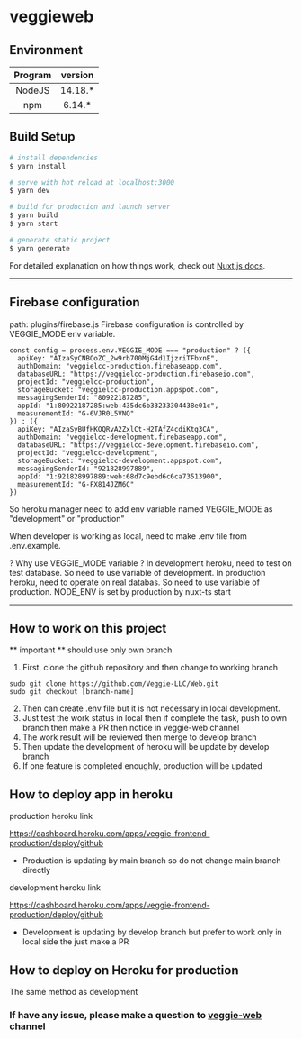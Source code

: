 # veggieweb

## Environment
Program | version
:---: | :---:
NodeJS | 14.18.*
npm | 6.14.*
</tr>
</table>

## Build Setup

```bash
# install dependencies
$ yarn install

# serve with hot reload at localhost:3000
$ yarn dev

# build for production and launch server
$ yarn build
$ yarn start

# generate static project
$ yarn generate
```

For detailed explanation on how things work, check out [Nuxt.js docs](https://nuxtjs.org).

------------
## Firebase configuration
path: plugins/firebase.js
Firebase configuration is controlled by VEGGIE_MODE env variable.
```
const config = process.env.VEGGIE_MODE === "production" ? ({
  apiKey: "AIzaSyCNBOoZC_2w9rb700MjG4d1IjzriTFbxnE",
  authDomain: "veggielcc-production.firebaseapp.com",
  databaseURL: "https://veggielcc-production.firebaseio.com",
  projectId: "veggielcc-production",
  storageBucket: "veggielcc-production.appspot.com",
  messagingSenderId: "80922187285",
  appId: "1:80922187285:web:435dc6b33233304438e01c",
  measurementId: "G-6VJR0L5VNQ"
}) : ({
  apiKey: "AIzaSyBUfHKOQRvA2ZxlCt-H2TAfZ4cdiKtg3CA",
  authDomain: "veggielcc-development.firebaseapp.com",
  databaseURL: "https://veggielcc-development.firebaseio.com",
  projectId: "veggielcc-development",
  storageBucket: "veggielcc-development.appspot.com",
  messagingSenderId: "921828997889",
  appId: "1:921828997889:web:68d7c9ebd6c6ca73513900",
  measurementId: "G-FX814JZM6C"
})
```
So heroku manager need to add env variable named VEGGIE_MODE as "development" or "production"

When developer is working as local, need to make .env file from .env.example.

? Why use VEGGIE_MODE variable ?
In development heroku, need to test on test database. So need to use variable of development.
In production heroku, need to operate on real databas. So need to use variable of production.
NODE_ENV is set by production by nuxt-ts start

-----
## How to work on this project
** important ** should use only own branch
1. First, clone the github repository and then change to working branch
```
sudo git clone https://github.com/Veggie-LLC/Web.git
sudo git checkout [branch-name]
```
2. Then can create .env file but it is not necessary in local development.
3. Just test the work status in local then if complete the task, push to own branch then make a PR then notice in veggie-web channel
4. The work result will be reviewed then merge to develop branch
5. Then update the development of heroku will be update by develop branch
6. If one feature is completed enoughly, production will be updated

## How to deploy app in heroku
production heroku link

https://dashboard.heroku.com/apps/veggie-frontend-production/deploy/github
- Production is updating by main branch so do not change main branch directly

development heroku link

https://dashboard.heroku.com/apps/veggie-frontend-production/deploy/github
- Development is updating by develop branch but prefer to work only in local side the just make a PR

## How to deploy on Heroku for production
The same method as development

### If have any issue, please make a question to <a href="https://app.slack.com/client/TU21JCC0L/G01AY886TC7">veggie-web</a> channel


<!---

Stripe substription to firebase 
https://medium.com/@GaryHarrower/working-with-stripe-webhooks-firebase-cloud-functions-5366c206c6c

